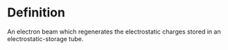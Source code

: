 # Definition

An electron beam which regenerates the electrostatic charges stored in
an electrostatic-storage tube.
